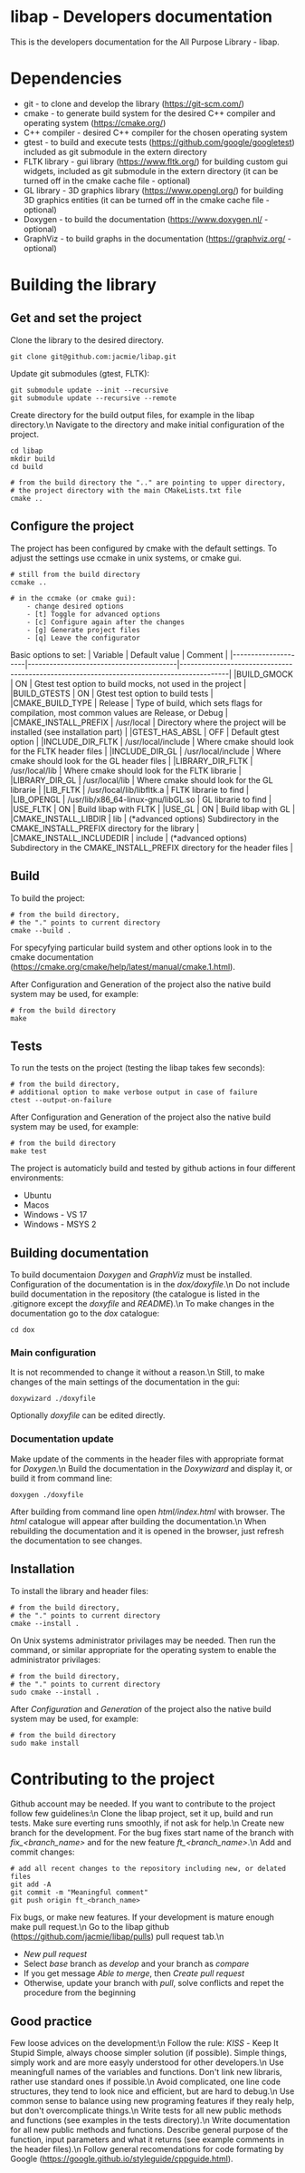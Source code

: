 # libap - Developers documentation

This is the developers documentation for the All Purpose Library - libap.

# Dependencies

 * git          - to clone and develop the library (https://git-scm.com/)
 * cmake        - to generate build system for the desired C++ compiler and operating system (https://cmake.org/)
 * C++ compiler - desired C++ compiler for the chosen operating system
 * gtest        - to build and execute tests (https://github.com/google/googletest) included as git submodule in the extern directory
 * FLTK library - gui library (https://www.fltk.org/) for building custom gui widgets, included as git submodule in the extern directory (it can be turned off in the cmake cache file - optional) 
 * GL library   - 3D graphics library (https://www.opengl.org/) for building 3D graphics entities (it can be turned off in the cmake cache file - optional)
 * Doxygen      - to build the documentation (https://www.doxygen.nl/ - optional)
 * GraphViz     - to build graphs in the documentation (https://graphviz.org/ - optional)

# Building the library

## Get and set the project
Clone the library to the desired directory.
```
git clone git@github.com:jacmie/libap.git
```
Update git submodules (gtest, FLTK):
```
git submodule update --init --recursive
git submodule update --recursive --remote
```
Create directory for the build output files, for example in the libap directory.\n
Navigate to the directory and make initial configuration of the project.

```
cd libap
mkdir build
cd build

# from the build directory the ".." are pointing to upper directory,
# the project directory with the main CMakeLists.txt file
cmake ..
```
## Configure the project
The project has been configured by cmake with the default settings. To adjust the settings use ccmake in unix systems, or cmake gui.

```
# still from the build directory
ccmake ..

# in the ccmake (or cmake gui):
    - change desired options
    - [t] Toggle for advanced options
    - [c] Configure again after the changes
    - [g] Generate project files
    - [q] Leave the configurator
```

Basic options to set:
| Variable            | Default value                           | Comment                                                                                   |
|---------------------|-----------------------------------------|-------------------------------------------------------------------------------------------|
|BUILD_GMOCK          | ON                                      | Gtest test option to build mocks, not used in the project                                 |
|BUILD_GTESTS         | ON                                      | Gtest test option to build tests                                                          |
|CMAKE_BUILD_TYPE     | Release                                 | Type of build, which sets flags for compilation, most common values are Release, or Debug |
|CMAKE_INSTALL_PREFIX | /usr/local                              | Directory where the project will be installed (see installation part)                     |
|GTEST_HAS_ABSL       | OFF                                     | Default gtest option                                                                      |
|INCLUDE_DIR_FLTK     | /usr/local/include                      | Where cmake should look for the FLTK header files                                         |
|INCLUDE_DIR_GL       | /usr/local/include                      | Where cmake should look for the GL header files                                           |
|LIBRARY_DIR_FLTK     | /usr/local/lib                          | Where cmake should look for the FLTK librarie                                             |
|LIBRARY_DIR_GL       | /usr/local/lib                          | Where cmake should look for the GL librarie                                               |
|LIB_FLTK             | /usr/local/lib/libfltk.a                | FLTK librarie to find                                                                     |
|LIB_OPENGL           | /usr/lib/x86_64-linux-gnu/libGL.so      | GL librarie to find                                                                       |
|USE_FLTK             | ON                                      | Build libap with FLTK                                                                     |
|USE_GL               | ON                                      | Build libap with GL                                                                       |
|CMAKE_INSTALL_LIBDIR | lib                                     | (*advanced options) Subdirectory in the CMAKE_INSTALL_PREFIX directory for the library    |
|CMAKE_INSTALL_INCLUDEDIR | include                             | (*advanced options) Subdirectory in the CMAKE_INSTALL_PREFIX directory for the header files |

## Build

To build the project:

```
# from the build directory,
# the "." points to current directory
cmake --build .
```
For specyfying particular build system and other options look in to the cmake documentation (https://cmake.org/cmake/help/latest/manual/cmake.1.html).

After Configuration and Generation of the project also the native build system may be used, for example:
```
# from the build directory
make
```

## Tests

To run the tests on the project (testing the libap takes few seconds):
```
# from the build directory,
# additional option to make verbose output in case of failure
ctest --output-on-failure
```

After Configuration and Generation of the project also the native build system may be used, for example:
```
# from the build directory
make test
```

The project is automaticly build and tested by github actions in four different environments:
- Ubuntu
- Macos
- Windows - VS 17
- Windows - MSYS 2

## Building documentation
To build documentaion *Doxygen* and *GraphViz* must be installed. Configuration of the documentation is in the *dox/doxyfile*.\n
Do not include build documentation in the repository (the catalogue is listed in the .gitignore except the *doxyfile* and *README*).\n
To make changes in the documentation go to the *dox* catalogue:
```
cd dox
```
### Main configuration
It is not recommended to change it without a reason.\n
Still, to make changes of the main settings of the documentation in the gui: 
```
doxywizard ./doxyfile
```
Optionally *doxyfile* can be edited directly.

### Documentation update
Make update of the comments in the header files with appropriate format for *Doxygen*.\n
Build the documentation in the *Doxywizard* and display it, or build it from command line:
```
doxygen ./doxyfile
```
After building from command line open *html/index.html* with browser. The *html* catalogue will appear after building the documentation.\n
When rebuilding the documentation and it is opened in the browser, just refresh the documentation to see changes. 

## Installation

To install the library and header files:
```
# from the build directory,
# the "." points to current directory
cmake --install .
```
On Unix systems administrator privilages may be needed. Then run the command, or similar appropriate for the operating system to enable the administrator privilages:
```
# from the build directory,
# the "." points to current directory
sudo cmake --install .
```

After *Configuration* and *Generation* of the project also the native build system may be used, for example:
```
# from the build directory
sudo make install
```

# Contributing to the project

Github account may be needed. If you want to contribute to the project follow few guidelines:\n
Clone the libap project, set it up, build and run tests. Make sure everting runs smoothly, if not ask for help.\n
Create new branch for the development.
For the bug fixes start name of the branch with *fix_<branch_name>* and for the new feature *ft_<branch_name>*.\n
Add and commit changes:
```
# add all recent changes to the repository including new, or delated files
git add -A
git commit -m "Meaningful comment"
git push origin ft_<branch_name>
```
 
Fix bugs, or make new features. If your development is mature enough make pull request.\n
Go to the libap github (https://github.com/jacmie/libap/pulls) pull request tab.\n 
* *New pull request*
* Select *base* branch as *develop* and your branch as *compare* 
* If you get message *Able to merge*, then *Create pull request*
* Otherwise, update your branch with *pull*, solve conflicts and repet the procedure from the beginning

## Good practice

Few loose advices on the development:\n
Follow the rule: *KISS* - Keep It Stupid Simple, always choose simpler solution (if possible). Simple things, simply work and are more easyly understood for other developers.\n
Use meaningfull names of the variables and functions. Don't link new libraris, rather use standard ones if possible.\n
Avoid complicated, one line code structures, they tend to look nice and efficient, but are hard to debug.\n
Use common sense to balance using new programing features if they realy help, but don't overcomplicate things.\n
Write tests for all new public methods and functions (see examples in the tests directory).\n
Write documentation for all new public methods and functions. Describe general purpose of the function, input parameters and what it returns (see example comments in the header files).\n
Follow general recomendations for code formating by Google (https://google.github.io/styleguide/cppguide.html).





